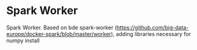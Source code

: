 # Spark Worker

Spark Worker. Based on bde spark-worker (https://github.com/big-data-europe/docker-spark/blob/master/worker), adding libraries necessary for numpy install
